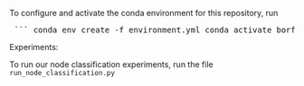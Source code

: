 To configure and activate the conda environment for this repository, run

<pre> ``` conda env create -f environment.yml conda activate borf pip install -r requirements.txt``` </pre>

Experiments:

To run our node classification experiments, run the file `run_node_classification.py`

